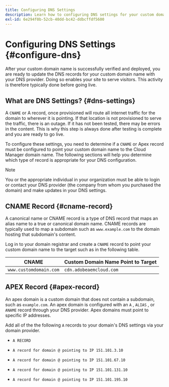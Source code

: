 ```yaml
---
title: Configuring DNS Settings 
description: Learn how to configuring DNS settings for your custom domain names.
exl-id: 6e294f0b-52cb-40dd-bc42-ddbcffdf5600
---
```

# Configuring DNS Settings {#configure-dns}

After your custom domain name is successfully verified and deployed, you are ready to update the DNS records for your custom domain name with your DNS provider. Doing so enables your site to serve visitors. This activity is therefore typically done before going live.

## What are DNS Settings? {#dns-settings}

A `CNAME` or A record, once provisioned will route all internet traffic for the domain to wherever it is pointing. If that location is not provisioned to serve the traffic, there is an outage. If it has not been tested, there may be errors in the content. This is why this step is always done after testing is complete and you are ready to go live.

To configure these settings, you need to determine if a `CNAME` or Apex record must be configured to point your custom domain name to the Cloud Manager domain name. The following sections will help you determine which type of record is appropriate for your DNS configuration.

>[!NOTE]
>
>You or the appropriate individual in your organization must be able to login or contact your DNS provider (the company from whom you purchased the domain) and make updates in your DNS settings.

## CNAME Record {#cname-record}

A canonical name or CNAME record is a type of DNS record that maps an alias name to a true or canonical domain name. CNAME records are typically used to map a subdomain such as `www.example.com` to the domain hosting that subdomain's content. 

Log in to your domain registrar and create a `CNAME` record to point your custom domain name to the target such as in the following table.

|CNAME|Custom Domain Name Point to Target|
|--- |--- |
|`www.customdomain.com`|`cdn.adobeaemcloud.com`|

## APEX Record {#apex-record}

An apex domain is a custom domain that does not contain a subdomain, such as `example.com`. An apex domain is configured with an `A` , `ALIAS` , or `ANAME` record through your DNS provider. Apex domains must point to specific IP addresses.

Add all of the the following `A` records to your domain's DNS settings via your domain provider.

* `A RECORD`

* `A record for domain @ pointing to IP 151.101.3.10`

* `A record for domain @ pointing to IP 151.101.67.10`

* `A record for domain @ pointing to IP 151.101.131.10`

* `A record for domain @ pointing to IP 151.101.195.10`
